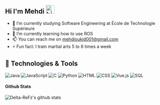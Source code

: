 ## Hi I'm Mehdi <img src="https://user-images.githubusercontent.com/1303154/88677602-1635ba80-d120-11ea-84d8-d263ba5fc3c0.gif" width="28px" height="28px" alt="hi">

- 🔭 I’m currently studying Software Engineering at École de Technologie Supérieure
- 🌱 I’m currently learning how to use ROS 
- 📫 You can reach me on mehdioukid001@gmail.com
- ⚡ Fun fact: I train martial arts 5 to 6 times a week

## 🔧 Technologies & Tools

  ![Java](https://img.shields.io/badge/Java-ED8B00?style=for-the-badge&logo=java&logoColor=white)
  ![JavaScript](https://img.shields.io/badge/JavaScript-323330?style=for-the-badge&logo=javascript&logoColor=F7DF1E)
  ![C](https://img.shields.io/badge/C-A8B9CC?style=for-the-badge&logo=c&logoColor=white)
  ![Python](https://img.shields.io/badge/Python-3776AB?style=for-the-badge&logo=python&logoColor=white)
  ![HTML](https://img.shields.io/badge/HTML-E34F26?style=for-the-badge&logo=html5&logoColor=white)
  ![CSS](https://img.shields.io/badge/CSS-1572B6?style=for-the-badge&logo=css3&logoColor=white)
  ![Vue.js](https://img.shields.io/badge/Vue.js-4FC08D?style=for-the-badge&logo=vue.js&logoColor=white)
  ![SQL](https://img.shields.io/badge/SQL-4479A1?style=for-the-badge&logo=postgresql&logoColor=white)



#### Github Stats
![Delta-ReFz's github stats](https://github-readme-stats.vercel.app/api?username=delta-refz&count_private=true&theme=tokyonight)



